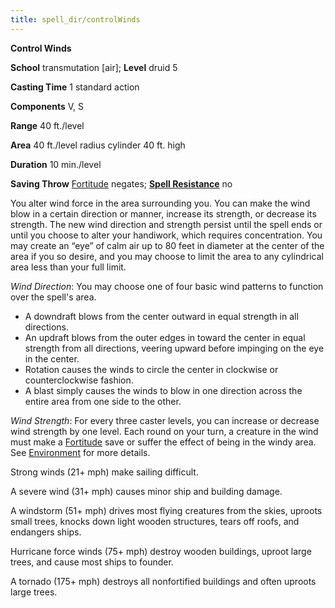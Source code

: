 ```yaml
---
title: spell_dir/controlWinds
---
```

 **Control Winds**

**School** transmutation [air]; **Level** druid 5

**Casting Time** 1 standard action

**Components** V, S

**Range** 40 ft./level

**Area** 40 ft./level radius cylinder 40 ft. high

**Duration** 10 min./level

**Saving Throw** [Fortitude](../combat#_fortitude) negates; **[Spell Resistance](../glossary#_spell-resistance)** no

You alter wind force in the area surrounding you. You can make the wind blow in a certain direction or manner, increase its strength, or decrease its strength. The new wind direction and strength persist until the spell ends or until you choose to alter your handiwork, which requires concentration. You may create an “eye” of calm air up to 80 feet in diameter at the center of the area if you so desire, and you may choose to limit the area to any cylindrical area less than your full limit.

_Wind Direction_: You may choose one of four basic wind patterns to function over the spell's area.

- A downdraft blows from the center outward in equal strength in all directions.
- An updraft blows from the outer edges in toward the center in equal strength from all directions, veering upward before impinging on the eye in the center.
- Rotation causes the winds to circle the center in clockwise or counterclockwise fashion.
- A blast simply causes the winds to blow in one direction across the entire area from one side to the other.

_Wind Strength_: For every three caster levels, you can increase or decrease wind strength by one level. Each round on your turn, a creature in the wind must make a [Fortitude](../combat#_fortitude) save or suffer the effect of being in the windy area. See [Environment](../environment) for more details.

Strong winds (21+ mph) make sailing difficult.

A severe wind (31+ mph) causes minor ship and building damage.

A windstorm (51+ mph) drives most flying creatures from the skies, uproots small trees, knocks down light wooden structures, tears off roofs, and endangers ships.

Hurricane force winds (75+ mph) destroy wooden buildings, uproot large trees, and cause most ships to founder.

A tornado (175+ mph) destroys all nonfortified buildings and often uproots large trees.

